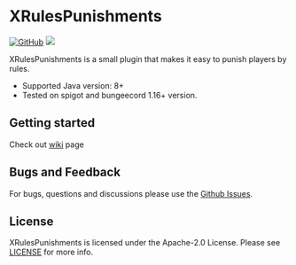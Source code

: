 # XRulesPunishments

[![GitHub](https://img.shields.io/github/license/xezard/XRulesPunishments)](https://github.com/Xezard/XRulesPunishments/blob/master/LICENSE) [![](https://jitpack.io/v/Xezard/XRulesPunishments.svg)](https://jitpack.io/#Xezard/XRulesPunishments)

XRulesPunishments is a small plugin that makes it easy to punish players by rules.

* Supported Java version: 8+
* Tested on spigot and bungeecord 1.16+ version.

## Getting started

Check out [wiki](https://github.com/Xezard/XRulesPunishments/wiki) page  

## Bugs and Feedback

For bugs, questions and discussions please use the [Github Issues](https://github.com/Xezard/XRulesPunishments/issues).

## License
XRulesPunishments is licensed under the Apache-2.0 License. Please see [LICENSE](https://github.com/Xezard/XRulesPunishments/blob/master/LICENSE "LICENSE") for more info.
